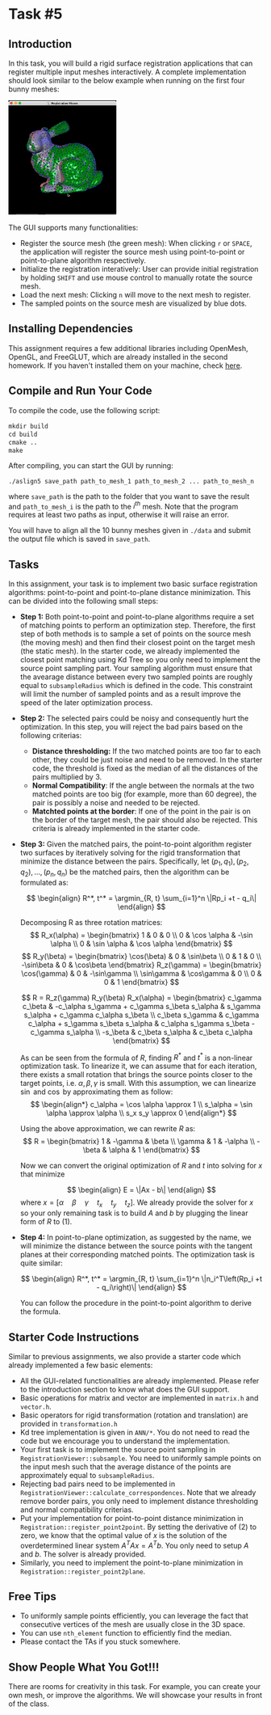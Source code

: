 # Task #5
## Introduction
In this task, you will build a rigid surface registration applications that can register multiple input meshes interactively.
A complete implementation should look similar to the below example when running on the first four bunny meshes:

![Example solution](./resources/example_solution.gif)

The GUI supports many functionalities:
- Register the source mesh (the green mesh): When clicking `r` or `SPACE`, the application will register the source mesh using point-to-point or point-to-plane algorithm respectively.
- Initialize the registration interatively: User can provide initial registration by holding `SHIFT` and use mouse control to manually rotate the source mesh.
- Load the next mesh: Clicking `n` will move to the next mesh to register.
- The sampled points on the source mesh are visualized by blue dots.

## Installing Dependencies
This assignment requires a few additional libraries including OpenMesh, OpenGL, and FreeGLUT, which are already installed in the second homework. If you haven't installed them on your machine, check [here](https://github.com/MBZUAI-Metaverse/CV804-starter-code/tree/main/assign2#installing-dependencies).

## Compile and Run Your Code
To compile the code, use the following script:
```
mkdir build
cd build
cmake ..
make
```

After compiling, you can start the GUI by running:
```
./aslign5 save_path path_to_mesh_1 path_to_mesh_2 ... path_to_mesh_n 
```
where `save_path` is the path to the folder that you want to save the result and `path_to_mesh_i` is the path to the $i^{th}$ mesh. Note that the program requires at least two paths as input, otherwise it will raise an error.

You will have to align all the 10 bunny meshes given in `./data` and submit the output file which is saved in `save_path`.

## Tasks
In this assignment, your task is to implement two basic surface registration algorithms: point-to-point and point-to-plane distance minimization. This can be divided into the following small steps:
- **Step 1:** Both point-to-point and point-to-plane algorithms require a set of matching points to perform an optimization step. Therefore, the first step of both methods is to sample a set of points on the source mesh (the moving mesh) and then find their closest point on the target mesh (the static mesh). In the starter code, we already implemented the closest point matching using Kd Tree so you only need to implement the source point sampling part. Your sampling algorithm must ensure that the avearage distance between every two sampled points are roughly equal to `subsampleRadius` which is defined in the code. This constraint will limit the number of sampled points and as a result improve the speed of the later optimization process.

- **Step 2:** The selected pairs could be noisy and consequently hurt the optimization. In this step, you will reject the bad pairs based on the following criterias:
    - **Distance thresholding:** If the two matched points are too far to each other, they could be just noise and need to be removed. In the starter code, the threshold is fixed as the median of all the distances of the pairs multiplied by 3.
    - **Normal Compatibility**: If the angle between the normals at the two matched points are too big (for example, more than 60 degree), the pair is possibly a noise and needed to be rejected.
    - **Matchted points at the border**: If one of the point in the pair is on the border of the target mesh, the pair should also be rejected. This criteria is already implemented in the starter code.
 
- **Step 3:** Given the matched pairs, the point-to-point algorithm register two surfaces by iteratively solving for the rigid transformation that minimize the distance between the pairs. Specifically, let $(p_1, q_1), (p_2, q_2), ..., (p_n, q_n)$ be the matched pairs, then the algorithm can be formulated as:

    $$
    \begin{align}
    R^*, t^* = \argmin_{R, t} \sum_{i=1}^n \|Rp_i +t - q_i\|
    \end{align}
    $$

    Decomposing R as three rotation matrices:
    $$
    R_x(\alpha) = \begin{bmatrix}
        1 & 0 & 0 \\
        0 & \cos \alpha & -\sin \alpha \\
        0 & \sin \alpha & \cos \alpha
    \end{bmatrix}
    $$
    $$
    R_y(\beta) = \begin{bmatrix}
    \cos(\beta) & 0 & \sin\beta \\
    0 & 1 & 0 \\
    -\sin\beta & 0 & \cos\beta
    \end{bmatrix}
    R_z(\gamma) = \begin{bmatrix}
    \cos(\gamma) & 0 & -\sin\gamma \\
    \sin\gamma & \cos\gamma & 0 \\
    0 & 0 & 1
    \end{bmatrix}
    $$

    $$
    R = R_z(\gamma) R_y(\beta) R_x(\alpha) = \begin{bmatrix}
    c_\gamma c_\beta & -c_\alpha s_\gamma + c_\gamma s_\beta s_\alpha & s_\gamma s_\alpha + c_\gamma c_\alpha s_\beta \\
    c_\beta s_\gamma & c_\gamma c_\alpha + s_\gamma s_\beta s_\alpha & c_\alpha s_\gamma s_\beta - c_\gamma s_\alpha \\
    -s_\beta & c_\beta s_\alpha & c_\beta c_\alpha 
    \end{bmatrix}
    $$

    As can be seen from the formula of $R$, finding $R^*$ and $t^*$ is a non-linear optimization task. To linearize it, we can assume that for each iteration, there exists a small rotation that brings the source points closer to the target points, i.e. $\alpha, \beta, \gamma$ is small. With this assumption, we can linearize $\sin$ and $\cos$ by approximating them as follow:
    $$
    \begin{align*}
    c_\alpha = \cos \alpha \approx 1 \\
    s_\alpha = \sin \alpha \approx \alpha \\
    s_x s_y \approx 0
    \end{align*}
    $$

    Using the above approximation, we can rewrite $R$ as:
    $$
    R = \begin{bmatrix}
    1 & -\gamma & \beta \\
    \gamma & 1 & -\alpha \\
    -\beta & \alpha & 1
    \end{bmatrix}
    $$

    Now we can convert the original optimization of $R$ and $t$ into solving for $x$ that minimize 

    $$
    \begin{align}
    E = \|Ax - b\|
    \end{align}
    $$
    where $x = [\alpha \quad \beta \quad \gamma \quad t_x \quad t_y \quad t_z]$. We already provide the solver for $x$ so your only remaining task is to build $A$ and $b$ by plugging the linear form of $R$ to (1).

- **Step 4:** In point-to-plane optimization, as suggested by the name, we will minimize the distance between the source points with the tangent planes at their corresponding matched points. The optimization task is quite similar:

    $$
    \begin{align}
    R^*, t^* = \argmin_{R, t} \sum_{i=1}^n \|n_i^T\left(Rp_i +t - q_i\right)\|
    \end{align}
    $$

    You can follow the procedure in the point-to-point algorithm to derive the formula.

## Starter Code Instructions
Similar to previous assignments, we also provide a starter code which already implemented a few basic elements:
- All the GUI-related functionalities are already implemented. Please refer to the introduction section to know what does the GUI support.
- Basic operations for matrix and vector are implemented in `matrix.h` and `vector.h`.
- Basic operators for rigid transformation (rotation and translation) are provided in `transformation.h`
- Kd tree implementation is given in `ANN/*`. You do not need to read the code but we encourage you to understand the implementation.
- Your first task is to implement the source point sampling in `RegistrationViewer::subsample`. You need to uniformly sample points on the input mesh such that the average distance of the points are approximately equal to `subsampleRadius`.
- Rejecting bad pairs need to be implemented in `RegistrationViewer::calculate_correspondences`. Note that we already remove border pairs, you only need to implement distance thresholding and normal compatibility criterias.
- Put your implementation for point-to-point distance minimization in `Registration::register_point2point`. By setting the derivative of (2) to zero, we know that the optimal value of $x$ is the solution of the overdetermined linear system $A^TAx = A^Tb$. You only need to setup $A$ and $b$. The solver is already provided.
- Similarly, you need to implement the point-to-plane minimization in `Registration::register_point2plane`.


## Free Tips
- To uniformly sample points efficiently, you can leverage the fact that consecutive vertices of the mesh are usually close in the 3D space.
- You can use `nth_element` function to efficiently find the median.
- Please contact the TAs if you stuck somewhere.


## Show People What You Got!!!
There are rooms for creativity in this task. For example, you can create your own mesh, or improve the algorithms. We will showcase your results in front of the class.
